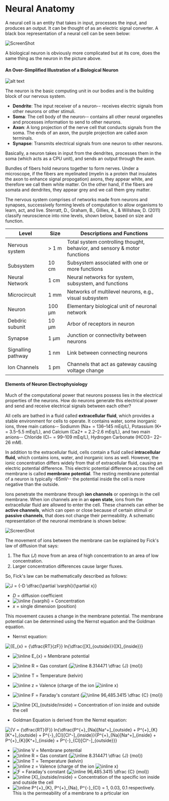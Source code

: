 # Neural Anatomy

A neural cell is an entity that takes in input, processes the input, and produces an output. It can be thought of as an electric signal converter. A black box representation of a neural cell can be seen below:

![ScreenShot](https://raw.githubusercontent.com/images/blackbox_neuron.png "The Biological Neuron - From Wikipedia (https://cdn-images-1.medium.com/max/2400/1*1Oh53dNdPITVnoOVGCCUFA.png)")

A biological neuron is obviously more complicated but at its core, does the same thing as the neuron in the picture above.

#### An Over-Simplified Illustration of a Biological Neuron

![alt text](https://cdn-images-1.medium.com/max/2400/1*1Oh53dNdPITVnoOVGCCUFA.png "The Biological Neuron - From Wikipedia (https://cdn-images-1.medium.com/max/2400/1*1Oh53dNdPITVnoOVGCCUFA.png)")

The neuron is the basic computing unit in our bodies and is the building block of our nervous system.

* **Dendrite**: The input receiver of a neuron-- receives electric signals from other neurons or other stimuli.
* **Soma**: The cell body of the neuron-- contains all other neural organelles and processes information to send to other neurons.
* **Axon**: A long projection of the nerve cell that conducts signals from the soma. The ends of an axon, the purple projection are called axon terminals.
* **Synapse**: Transmits electrical signals from one neuron to other neurons.

Basically, a neuron takes in input from the dendrites, processes them in the soma (which acts as a CPU unit), and sends an output through the axon. 

Bundles of fibers hold neurons together to form nerves. Under a microscope, if the fibers are myelinated (myelin is a protein that insulates the axon to enhance signal propogation) axons, they appear white, and therefore we call them white matter. On the other hand, if the fibers are somata and dendrites, they appear grey and we call them grey matter.

The nervous system comprises of networks made from neurons and synapses, successively forming levels of computation to allow organisms to learn, act, and live. Sterratt, D., Graham, B., Gillies, A., & Willshaw, D. (2011) classify neuroscience into nine levels, shown below, based on size and function.

| Level              | Size   | Descriptions and Functions                                                |
|--------------------|--------|---------------------------------------------------------------------------|
| Nervous system     | > 1 m  | Total system controlling thought, behavior, and sensory & motor functions |
| Subsystem          | 10 cm  | Subsystem associated with one or more functions                           |
| Neural Network     | 1 cm   | Neural networks for system, subsystem, and functions                      |
| Microcircuit       | 1 mm   | Networks of multilevel neurons, e.g., visual subsystem                    |
| Neuron             | 100 µm | Elementary biological unit of neuronal network                            |
| Debdric subunit    | 10 µm  | Arbor of receptors in neuron                                              |
| Synapse            | 1 µm   | Junction or connectivity between neurons                                  |
| Signalling pathway | 1 nm   | Link between connecting neurons                                           |
| Ion Channels       | 1 pm   | Channels that act as gateway causing voltage change                       |

#### Elements of Neuron Electrophysiology

Much of the computational power that neurons possess lies in the electrical properties of the neurons. How do neurons generate this electrical power and send and receive electrical signals between each other?

All cells are bathed in a fluid called **extracellular fluid**, which provides a stable environment for cells to operate. It contains water, some inorganic ions, three main cations-- Sodiumm (Na+ = 136–145 mEq/L), Potassium (K+ = 3.5–5.5 mEq/L), and Calcium (Ca2+ = 2.2–2.6 mEq/L), and two main anions-- Chloride (Cl− = 99–109 mEq/L), Hydrogen Carbonate (HCO3− 22–26 mM).

In addition to the extracellular fluid, cells contain a fluid called **intracellular fluid**, which contains ions, water, and inorganic ions as well. However, the ionic concentration differs widely from that of extracellular fluid, causing an electric potential difference. This electric potential difference across the cell membrane is called **membrane potential**. The resting membrane potential of a neuron is typically -65mV-- the potential inside the cell is more negative than the outside.

Ions penetrate the membrane through **ion channels** or openings in the cell membrane. When ion channels are in an **open state**, ions from the extracellular fluid are allowed to enter the cell. These channels can either be **active channels**, which can open or close because of certain stimuli or **passive channels**, that does not change their permeability. A schematic representation of the neuronal membrane is shown below:

![ScreenShot](https://raw.githubusercontent.com/images/ionicChannel.png "A representation of Ionic Channels")

The movement of ions between the membrane can be explained by Fick's law of diffusion that says:  
1. The flux (*J*) move from an area of high concentration to an area of low concentration.
2. Larger concentration differences cause larger fluxes.

So, Fick's law can be mathematically described as follows:

<img src="https://tex.s2cms.ru/svg/J%20%3D%20%7B-D%20%5Cdfrac%7B%5Cpartial%20%5Cvarphi%7D%7B%5Cpartial%20x%7D%7D" alt="J = {-D \dfrac{\partial \varphi}{\partial x}}" />

* *D* = diffusion coefficient
* <img src="https://tex.s2cms.ru/svg/%5Cinline%20%7B%5Cvarphi%7D" alt="\inline {\varphi}" /> = Concentration
* *x* = single dimension (position)

This movement causes a change in the membrane potential. The membrane potential can be determined using the Nernst equation and the Goldman equation.

* Nernst equation:

<img src="https://tex.s2cms.ru/svg/%7BE_%7Bx%7D%20%3D%20%7B%5Cdfrac%7BRT%7D%7BzF%7D%7D%20ln%7B%5Cdfrac%7B%5BX%5D_%7Boutside%7D%7D%7B%5BX%5D_%7Binside%7D%7D%7D" alt="{E_{x} = {\dfrac{RT}{zF}} ln{\dfrac{[X]_{outside}}{[X]_{inside}}}" />  

   * <img src="https://tex.s2cms.ru/svg/%5Cinline%20E_%7Bx%7D" alt="\inline E_{x}" /> = Membrane potential
   * <img src="https://tex.s2cms.ru/svg/%5Cinline%20%20R" alt="\inline  R" /> = Gas constant (<img src="https://tex.s2cms.ru/svg/%5Cinline%208.314471%20%5Cdfrac%20%7BJ%7D%20%7Bmol%7D" alt="\inline 8.314471 \dfrac {J} {mol}" />)
   * <img src="https://tex.s2cms.ru/svg/%5Cinline%20%20T" alt="\inline  T" /> = Temperature (kelvin)
   * <img src="https://tex.s2cms.ru/svg/%5Cinline%20z" alt="\inline z" /> = Valence (charge of the ion <img src="https://tex.s2cms.ru/svg/%5Cinline%20x" alt="\inline x" />)
   * <img src="https://tex.s2cms.ru/svg/%5Cinline%20F" alt="\inline F" /> = Faraday's constant (<img src="https://tex.s2cms.ru/svg/%5Cinline%2096%2C485.3415%20%5Cdfrac%20%7BC%7D%20%7Bmol%7D" alt="\inline 96,485.3415 \dfrac {C} {mol}" />)
   * <img src="https://tex.s2cms.ru/svg/%5Cinline%20%5BX%5D_%7Boutside%2Finside%7D" alt="\inline [X]_{outside/inside}" /> = Concentration of ion inside and outside the cell

* Goldman Equation is derived from the Nernst equation:

<img src="https://tex.s2cms.ru/svg/%7BV%20%3D%20%7B%5Cdfrac%7BRT%7D%7BF%7D%7D%20ln%7B%5Cdfrac%7BP%5E%7B%2B%7D_%7BNa%7D%5BNa%5E%2B%5D_%7Boutside%7D%20%2B%20P%5E%7B%2B%7D_%7BK%7D%5BK%5E%2B%5D_%7Boutside%7D%20%2B%20P%5E%7B-%7D_%7BCl%7D%5BCl%5E-%5D_%7Binside%7D%7D%7BP%5E%7B%2B%7D_%7BNa%7D%5BNa%5E%2B%5D_%7Binside%7D%20%2B%20P%5E%7B%2B%7D_%7BK%7D%5BK%5E%2B%5D_%7Binside%7D%20%2B%20P%5E%7B-%7D_%7BCl%7D%5BCl%5E-%5D_%7Boutside%7D%7D%7D" alt="{V = {\dfrac{RT}{F}} ln{\dfrac{P^{+}_{Na}[Na^+]_{outside} + P^{+}_{K}[K^+]_{outside} + P^{-}_{Cl}[Cl^-]_{inside}}{P^{+}_{Na}[Na^+]_{inside} + P^{+}_{K}[K^+]_{inside} + P^{-}_{Cl}[Cl^-]_{outside}}}" />  

   * <img src="https://tex.s2cms.ru/svg/%5Cinline%20V" alt="\inline V" /> = Membrane potential
   * <img src="https://tex.s2cms.ru/svg/%5Cinline%20R" alt="\inline R" /> = Gas constant (<img src="https://tex.s2cms.ru/svg/%5Cinline%208.314471%20%5Cdfrac%20%7BJ%7D%20%7Bmol%7D" alt="\inline 8.314471 \dfrac {J} {mol}" />)
   * <img src="https://tex.s2cms.ru/svg/%5Cinline%20T" alt="\inline T" /> = Temperature (kelvin) 
   * <img src="https://tex.s2cms.ru/svg/%5Cinline%20z" alt="\inline z" /> = Valence (charge of the ion <img src="https://tex.s2cms.ru/svg/%5Cinline%20x" alt="\inline x" />)
   * <img src="https://tex.s2cms.ru/svg/F" alt="F" /> = Faraday's constant (<img src="https://tex.s2cms.ru/svg/%5Cinline%2096%2C485.3415%20%5Cdfrac%20%7BC%7D%20%7Bmol%7D" alt="\inline 96,485.3415 \dfrac {C} {mol}" />)
   * <img src="https://tex.s2cms.ru/svg/%5Cinline%20%5BX%5D_%7Boutside%2Finside%7D" alt="\inline [X]_{outside/inside}" /> = Concentration of the specific ion inside and outside the cell
   * <img src="https://tex.s2cms.ru/svg/%5Cinline%20P%5E%7B%2B%7D_%7BK%7D%2C%20P%5E%7B%2B%7D_%7BNa%7D%2C%20P%5E%7B-%7D_%7BCl%7D" alt="\inline P^{+}_{K}, P^{+}_{Na}, P^{-}_{Cl}" /> = 1, 0.03, 0.1 respectively. This is the permeability of a membrane to a prticular ion